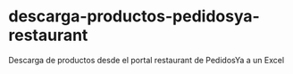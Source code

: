# descarga-productos-pedidosya-restaurant
Descarga de productos desde el portal restaurant de PedidosYa a un Excel
